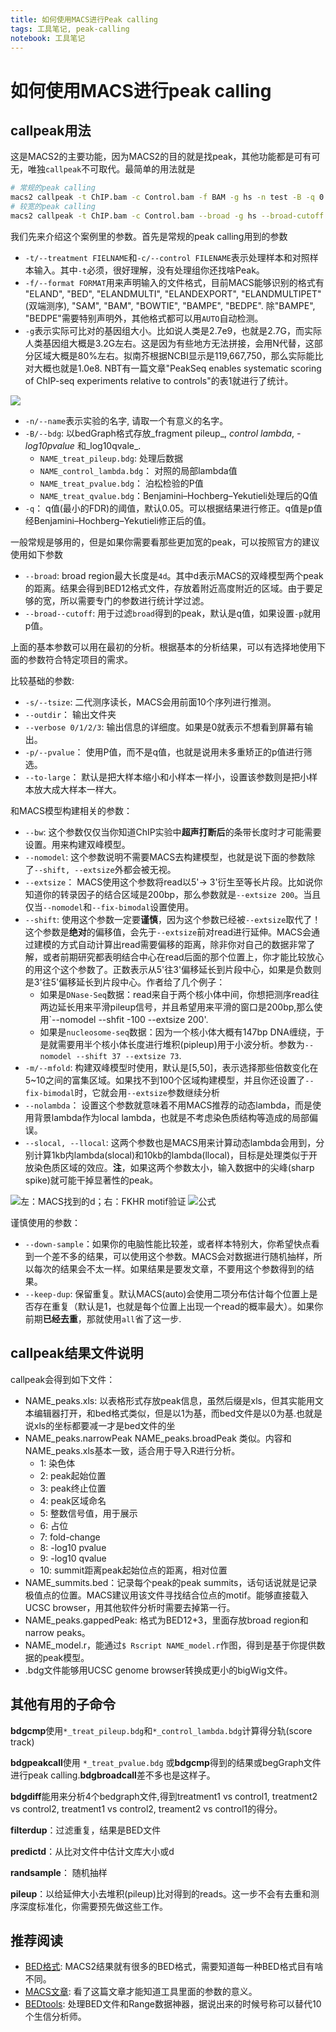 ```yaml
---
title: 如何使用MACS进行Peak calling
tags: 工具笔记, peak-calling
notebook: 工具笔记
---
```

# 如何使用MACS进行peak calling

## callpeak用法

这是MACS2的主要功能，因为MACS2的目的就是找peak，其他功能都是可有可无，唯独`callpeak`不可取代。最简单的用法就是

```bash
# 常规的peak calling
macs2 callpeak -t ChIP.bam -c Control.bam -f BAM -g hs -n test -B -q 0.01
# 较宽的peak calling
macs2 callpeak -t ChIP.bam -c Control.bam --broad -g hs --broad-cutoff 0.1
```

我们先来介绍这个案例里的参数。首先是常规的peak calling用到的参数

- `-t/--treatment FIELNAME`和`-c/--control FILENAME`表示处理样本和对照样本输入。其中`-t`必须，很好理解，没有处理组你还找啥Peak。
- `-f/--format FORMAT`用来声明输入的文件格式，目前MACS能够识别的格式有 "ELAND", "BED", "ELANDMULTI", "ELANDEXPORT", "ELANDMULTIPET" (双端测序), "SAM", "BAM", "BOWTIE", "BAMPE", "BEDPE". 除"BAMPE", "BEDPE"需要特别声明外，其他格式都可以用`AUTO`自动检测。
- `-g`表示实际可比对的基因组大小。比如说人类是2.7e9，也就是2.7G，而实际人类基因组大概是3.2G左右。这是因为有些地方无法拼接，会用N代替，这部分区域大概是80%左右。拟南芥根据NCBI显示是119,667,750，那么实际能比对大概也就是1.0e8. NBT有一篇文章"PeakSeq enables systematic scoring of ChIP-seq experiments relative to controls"的表1就进行了统计。

![](http://oex750gzt.bkt.clouddn.com/18-1-16/32288533.jpg)

- `-n/--name`表示实验的名字, 请取一个有意义的名字。
- `-B/--bdg`: 以bedGraph格式存放_fragment pileup_, _control lambda_, _-log10pvalue_ 和_log10qvale_.
    - `NAME_treat_pileup.bdg`: 处理后数据
    - `NAME_control_lambda.bdg`： 对照的局部lambda值
    - `NAME_treat_pvalue.bdg`： 泊松检验的P值
    - `NAME_treat_qvalue.bdg`：Benjamini–Hochberg–Yekutieli处理后的Q值
- `-q`： q值(最小的FDR)的阈值，默认0.05。可以根据结果进行修正。q值是p值经Benjamini–Hochberg–Yekutieli修正后的值。

一般常规是够用的，但是如果你需要看那些更加宽的peak，可以按照官方的建议使用如下参数

- `--broad`: broad region最大长度是`4d`。其中d表示MACS的双峰模型两个peak的距离。结果会得到BED12格式文件，存放着附近高度附近的区域。由于要足够的宽，所以需要专门的参数进行统计学过滤。
- `--broad--cutoff`: 用于过滤`broad`得到的peak，默认是q值，如果设置`-p`就用p值。

上面的基本参数可以用在最初的分析。根据基本的分析结果，可以有选择地使用下面的参数符合特定项目的需求。

比较基础的参数:

- `-s/--tsize`: 二代测序读长，MACS会用前面10个序列进行推测。
- `--outdir`： 输出文件夹
- `--verbose 0/1/2/3`: 输出信息的详细度。如果是0就表示不想看到屏幕有输出。
- `-p/--pvalue`： 使用P值，而不是q值，也就是说用未多重矫正的p值进行筛选。
- `--to-large`： 默认是把大样本缩小和小样本一样小，设置该参数则是把小样本放大成大样本一样大。

和MACS模型构建相关的参数：

- `--bw`: 这个参数仅仅当你知道ChIP实验中**超声打断后**的条带长度时才可能需要设置。用来构建双峰模型。
- `--nomodel`: 这个参数说明不需要MACS去构建模型，也就是说下面的参数除了`--shift, --extsize`外都会被无视。
- `--extsize`： MACS使用这个参数将read以5'-> 3'衍生至等长片段。比如说你知道你的转录因子的结合区域是200bp，那么参数就是`--extsize 200`。当且仅当`--nomodel`和`--fix-bimodal`设置使用。
- `--shift`: 使用这个参数一定要**谨慎**，因为这个参数已经被`--extsize`取代了！这个参数是**绝对**的偏移值，会先于`--extsize`前对read进行延伸。MACS会通过建模的方式自动计算出read需要偏移的距离，除非你对自己的数据非常了解，或者前期研究都表明结合中心在read后面的那个位置上，你才能比较放心的用这个这个参数了。正数表示从5'往3'偏移延长到片段中心，如果是负数则是3'往5'偏移延长到片段中心。作者给了几个例子：
    - 如果是`DNase-Seq`数据：read来自于两个核小体中间，你想把测序read往两边延长用来平滑pileup信号，并且希望用来平滑的窗口是200bp,那么使用`--nomodel --shfit -100 --extsize 200'.
    - 如果是`nucleosome-seq`数据：因为一个核小体大概有147bp DNA缠绕，于是就需要用半个核小体长度进行堆积(pipleup)用于小波分析。参数为`--nomodel --shift 37 --extsize 73`.
- `-m/--mfold`: 构建双峰模型时使用，默认是[5,50]，表示选择那些倍数变化在5~10之间的富集区域。如果找不到100个区域构建模型，并且你还设置了`--fix-bimodal`时，它就会用`--extsize`参数继续分析
- `--nolambda`： 设置这个参数就意味着不用MACS推荐的动态lambda，而是使用背景lambda作为local lambda，也就是不考虑染色质结构等造成的局部偏误。
- `--slocal, --llocal`: 这两个参数也是MACS用来计算动态lambda会用到，分别计算1kb内lambda(slocal)和10kb的lambda(llocal)，目标是处理类似于开放染色质区域的效应。**注**，如果这两个参数太小，输入数据中的尖峰(sharp spike)就可能干掉显著性的peak。

![左：MACS找到的d；右：FKHR motif验证](http://upload-images.jianshu.io/upload_images/2013053-6a12d0df994a7bf4.png?imageMogr2/auto-orient/strip%7CimageView2/2/w/1240)
![公式](http://upload-images.jianshu.io/upload_images/2013053-2f189374dc4fd4bd.png?imageMogr2/auto-orient/strip%7CimageView2/2/w/1240)

谨慎使用的参数：

- `--down-sample`：如果你的电脑性能比较差，或者样本特别大，你希望快点看到一个差不多的结果，可以使用这个参数。MACS会对数据进行随机抽样，所以每次的结果会不太一样。如果结果是要发文章，不要用这个参数得到的结果。
- `--keep-dup`: 保留重复。默认MACS(auto)会使用二项分布估计每个位置上是否存在重复（默认是1，也就是每个位置上出现一个read的概率最大）。如果你前期**已经去重**，那就使用`all`省了这一步.

## callpeak结果文件说明

callpeak会得到如下文件：

- NAME\_peaks.xls: 以表格形式存放peak信息，虽然后缀是xls，但其实能用文本编辑器打开，和bed格式类似，但是以1为基，而bed文件是以0为基.也就是说xls的坐标都要减一才是bed文件的坐
- NAME\_peaks.narrowPeak NAME\_peaks.broadPeak 类似。内容和NAME_peaks.xls基本一致，适合用于导入R进行分析。
    - 1: 染色体
    - 2: peak起始位置
    - 3: peak终止位置
    - 4: peak区域命名
    - 5: 整数信号值，用于展示
    - 6: 占位
    - 7: fold-change
    - 8: -log10 pvalue
    - 9: -log10 qvalue
    - 10: summit距离peak起始位点的距离，相对位置
- NAME\_summits.bed：记录每个peak的peak summits，话句话说就是记录极值点的位置。MACS建议用该文件寻找结合位点的motif。能够直接载入UCSC browser，用其他软件分析时需要去掉第一行。
- NAME\_peaks.gappedPeak: 格式为BED12+3，里面存放broad region和narrow peaks。
- NAME\_model.r，能通过`$ Rscript NAME_model.r`作图，得到是基于你提供数据的peak模型。
- .bdg文件能够用UCSC genome browser转换成更小的bigWig文件。

## 其他有用的子命令

**bdgcmp**使用`*_treat_pileup.bdg`和`*_control_lambda.bdg`计算得分轨(score track)

**bdgpeakcall**使用 `*_treat_pvalue.bdg` 或**bdgcmp**得到的结果或begGraph文件进行peak calling.**bdgbroadcall**差不多也是这样子。

**bdgdiff**能用来分析4个bedgraph文件,得到treatment1 vs control1, treatment2 vs control2, treatment1 vs control2, treament2 vs control1的得分。

**filterdup**：过滤重复，结果是BED文件

**predictd**：从比对文件中估计文库大小或d

**randsample**： 随机抽样

**pileup**：以给延伸大小去堆积(pileup)比对得到的reads。这一步不会有去重和测序深度标准化，你需要预先做这些工作。

## 推荐阅读

- [BED格式](http://genome.ucsc.edu/FAQ/FAQformat#format1): MACS2结果就有很多的BED格式，需要知道每一种BED格式目有啥不同。
- [MACS文章](https://www.ncbi.nlm.nih.gov/pmc/articles/pmid/18798982/): 看了这篇文章才能知道工具里面的参数的意义。
- [BEDtools](http://bedtools.readthedocs.io/en/latest/index.html): 处理BED文件和Range数据神器，据说出来的时候号称可以替代10个生信分析师。
